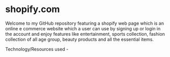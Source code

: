 # shopify.com
Welcome to my GitHub repository featuring a shopify web page which is an online e commerce website which a user can use by signing up or login in the account and enjoy features like entertainment, sports collection, fashion collection of all age group, beauty products and all the essential items.

Technology/Resources  used -


